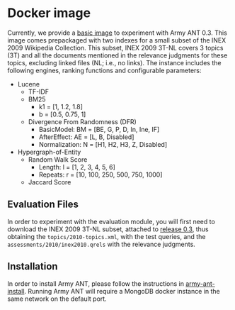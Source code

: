 # Docker image

Currently, we provide a [basic image](https://hub.docker.com/r/jldevezas/army-ant/tags/) to experiment with Army ANT 0.3. This image comes prepackaged with two indexes for a small subset of the INEX 2009 Wikipedia Collection. This subset, INEX 2009 3T-NL covers 3 topics (3T) and all the documents mentioned in the relevance judgments for these topics, excluding linked files (NL; i.e., no links). The instance includes the following engines, ranking functions and configurable parameters:

* Lucene
  * TF-IDF
  * BM25
    * k1 = [1, 1.2, 1.8]
    * b = [0.5, 0.75, 1]
  * Divergence From Randomness (DFR)
    * BasicModel: BM = [BE, G, P, D, In, Ine, IF]
    * AfterEffect: AE = [L, B, Disabled]
    * Normalization: N = [H1, H2, H3, Z, Disabled]
* Hypergraph-of-Entity
  * Random Walk Score
    * Length: l = [1, 2, 3, 4, 5, 6]
    * Repeats: r = [10, 100, 250, 500, 750, 1000]
  * Jaccard Score

## Evaluation Files

In order to experiment with the evaluation module, you will first need to download the INEX 2009 3T-NL subset, attached to [release 0.3](https://github.com/feup-infolab/army-ant/releases/tag/0.3), thus obtaining the `topics/2010-topics.xml`, with the test queries, and the `assessments/2010/inex2010.qrels` with the relevance judgments.

## Installation

In order to install Army ANT, please follow the instructions in [army-ant-install](https://github.com/feup-infolab/army-ant-install). Running Army ANT will require a MongoDB docker instance in the same network on the default port.